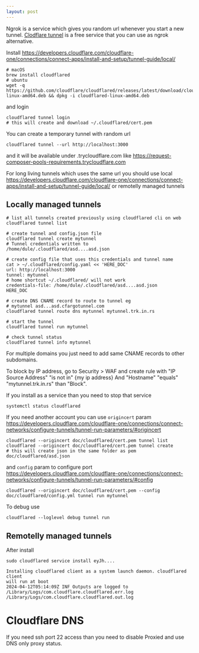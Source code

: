 ```yaml
---
layout: post
---
```


Ngrok is a service which gives you random url whenever you start a new tunnel.
[Clodflare tunnel](https://www.cloudflare.com/products/tunnel/) is a free
service that you can use as ngrok alternative.

Install https://developers.cloudflare.com/cloudflare-one/connections/connect-apps/install-and-setup/tunnel-guide/local/
```
# macOS
brew install cloudflared
# ubuntu
wget -q https://github.com/cloudflare/cloudflared/releases/latest/download/cloudflared-linux-amd64.deb && dpkg -i cloudflared-linux-amd64.deb
```
and login
```
cloudflared tunnel login
# this will create and download ~/.cloudflared/cert.pem
```

You can create a temporary tunnel with random url
```
cloudflared tunnel --url http://localhost:3000
```
and it will be available under .trycloudflare.com like
<https://request-composer-pools-requirements.trycloudflare.com>

For long living tunnels which uses the same url you should use local
<https://developers.cloudflare.com/cloudflare-one/connections/connect-apps/install-and-setup/tunnel-guide/local/>
or remotelly managed tunnels

## Locally managed tunnels

```
# list all tunnels created previously using cloudflared cli on web
cloudflared tunnel list

# create tunnel and config.json file
cloudflared tunnel create mytunnel
# Tunnel credentials written to /home/dule/.cloudflared/asd....asd.json

# create config file that uses this credentials and tunnel name
cat > ~/.cloudflared/config.yaml << 'HERE_DOC'
url: http://localhost:3000
tunnel: mytunnel
# home shortcut ~/.cloudflared/ will not work
credentials-file: /home/dule/.cloudflared/asd....asd.json
HERE_DOC

# create DNS CNAME record to route to tunnel eg
# mytunnel asd...asd.cfargotunnel.com
cloudflared tunnel route dns mytunnel mytunnel.trk.in.rs

# start the tunnel
cloudflared tunnel run mytunnel

# check tunnel status
cloudflared tunnel info mytunnel
```

For multiple domains you just need to add same CNAME records to other
subdomains.

To block by IP address, go to Security > WAF and create rule with "IP Source
Address" "is not in" {my ip address} And "Hostname" "equals"
"mytunnel.trk.in.rs" than "Block".

If you install as a service than you need to stop that service
```
systemctl status cloudflared
```

If you need another account you can use `origincert` param
https://developers.cloudflare.com/cloudflare-one/connections/connect-networks/configure-tunnels/tunnel-run-parameters/#origincert
```
cloudflared --origincert doc/cloudflared/cert.pem tunnel list
cloudflared --origincert doc/cloudflared/cert.pem tunnel create
# this will create json in the same folder as pem doc/cloudflared/asd.json
```
and `config` param to configure port
https://developers.cloudflare.com/cloudflare-one/connections/connect-networks/configure-tunnels/tunnel-run-parameters/#config
```
cloudflared --origincert doc/cloudflared/cert.pem --config doc/cloudflared/config.yml tunnel run mytunnel
```

To debug use
```
cloudflared --loglevel debug tunnel run
```

## Remotelly managed tunnels

After install
```
sudo cloudflared service install eyJh....

Installing cloudflared client as a system launch daemon. cloudflared client
will run at boot
2024-04-12T05:14:09Z INF Outputs are logged to
/Library/Logs/com.cloudflare.cloudflared.err.log
/Library/Logs/com.cloudflare.cloudflared.out.log
```

#  Cloudflare DNS

If you need ssh port 22 access than you need to disable Proxied and use DNS only
proxy status.
